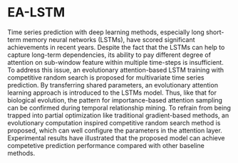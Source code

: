 # EA-LSTM
Time series prediction with deep learning methods, especially long short-term memory neural networks (LSTMs), have scored significant achievements in recent years. Despite the fact that the LSTMs can help to capture long-term dependencies, its ability to pay different degree of attention on sub-window feature within multiple time-steps is insufficient. To address this issue, an evolutionary attention-based LSTM training with competitive random search is proposed for multivariate time series prediction. By transferring shared parameters, an evolutionary attention learning approach is introduced to the LSTMs model. Thus, like that for biological evolution, the pattern for importance-based attention sampling can be confirmed during temporal relationship mining. To refrain from being trapped into partial optimization like traditional gradient-based methods, an evolutionary computation inspired competitive random search method is proposed, which can well configure the parameters in the attention layer. Experimental results have illustrated that the proposed model can achieve competetive prediction performance compared with other baseline methods.
